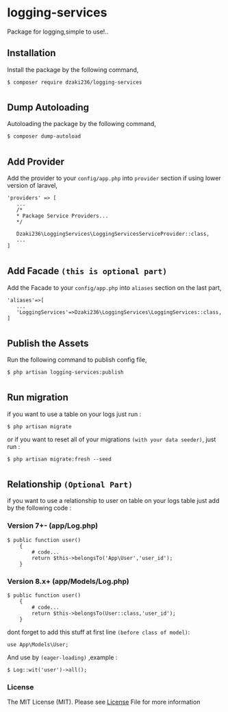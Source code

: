 # logging-services

Package for logging,simple to use!..

## Installation

Install the package by the following command,

```
$ composer require dzaki236/logging-services
```
#
## Dump Autoloading

Autoloading the package by the following command,

```
$ composer dump-autoload
```
#
## Add Provider

Add the provider to your `config/app.php` into `provider` section if using lower version of laravel,

```
'providers' => [
   ...
   /*
   * Package Service Providers...
   */

   Dzaki236\LoggingServices\LoggingServicesServiceProvider::class,
   ...
]
```
#
## Add Facade `(this is optional part)`

Add the Facade to your `config/app.php` into `aliases` section on the last part,

```
'aliases'=>[
   ...
   'LoggingServices'=>Dzaki236\LoggingServices\LoggingServices::class,
]
```
#
## Publish the Assets

Run the following command to publish config file,

```
$ php artisan logging-services:publish
```
#
## Run migration

if you want to use a table on your logs just run :

```
$ php artisan migrate
```

or if you want to reset all of your migrations `(with your data seeder)`,  just run :

```
$ php artisan migrate:fresh --seed
```
#
## Relationship `(Optional Part)`

if you want to use a relationship to user on table on your logs table just add by the following code :
### Version 7+- (app/Log.php)

```
$ public function user()
    {
        # code...
        return $this->belongsTo('App\User','user_id');
    }
```
### Version 8.x+ (app/Models/Log.php)
```
$ public function user()
    {
        # code...
        return $this->belongsTo(User::class,'user_id');
    }
```
dont forget to add this stuff at first line `(before class of model)`: 
```
use App\Models\User;
```

And use by `(eager-loading)` ,example : 

```
$ Log::wit('user')->all();
```
### License

The MIT License (MIT). Please see [License]() File for more information

